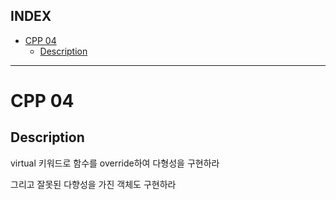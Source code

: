 ## INDEX

- [CPP 04](#cpp-04)
	- [Description](#description)

---
# CPP 04

## Description

virtual 키워드로 함수를 override하여 다형성을 구현하라   

그리고 잘못된 다향성을 가진 객체도 구현하라   
